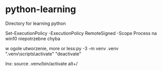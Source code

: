 # python-learning
Directory for learning python 

Set-ExecutionPolicy -ExecutionPolicy RemoteSigned -Scope Process
    na win10 niepotrzebne chyba

w ogole utworzenie, more or less:py -3 -m venv .venv
".venv\scripts\activate"
"deactivate" 

lnx: source .venv/bin/activate
alt+/